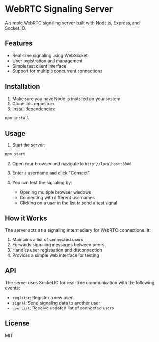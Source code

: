# WebRTC Signaling Server

A simple WebRTC signaling server built with Node.js, Express, and Socket.IO.

## Features

- Real-time signaling using WebSocket
- User registration and management
- Simple test client interface
- Support for multiple concurrent connections

## Installation

1. Make sure you have Node.js installed on your system
2. Clone this repository
3. Install dependencies:
```bash
npm install
```

## Usage

1. Start the server:
```bash
npm start
```

2. Open your browser and navigate to `http://localhost:3000`

3. Enter a username and click "Connect"

4. You can test the signaling by:
   - Opening multiple browser windows
   - Connecting with different usernames
   - Clicking on a user in the list to send a test signal

## How it Works

The server acts as a signaling intermediary for WebRTC connections. It:

1. Maintains a list of connected users
2. Forwards signaling messages between peers
3. Handles user registration and disconnection
4. Provides a simple web interface for testing

## API

The server uses Socket.IO for real-time communication with the following events:

- `register`: Register a new user
- `signal`: Send signaling data to another user
- `userList`: Receive updated list of connected users

## License

MIT 